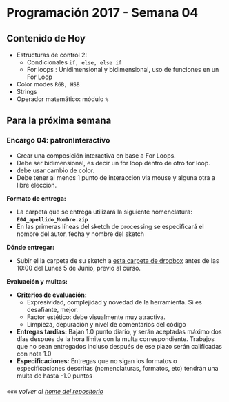 # Programación 2017 - Semana 04
## Contenido de Hoy
* Estructuras de control 2:
  * Condicionales `if, else, else if`
  * For loops : Unidimensional y bidimensional, uso de funciones en un For Loop
* Color modes `RGB, HSB`
* Strings
* Operador matemático: módulo `%`



## Para la próxima semana
### Encargo 04: patronInteractivo

* Crear una composición interactiva en base a For Loops.
* Debe ser bidimensional, es decir un for loop dentro de otro for loop.
* debe usar cambio de color.
* Debe tener al menos 1 punto de interaccion via mouse y alguna otra a libre eleccion.


**Formato de entrega:**
* La carpeta que se entrega utilizará la siguiente nomenclatura: **`E04_apellido_Nombre.zip`**
* En las primeras líneas del sketch de processing se especificará el nombre del autor, fecha y nombre del sketch

**Dónde entregar:**
  * Subir el la carpeta de su sketch a [esta carpeta de dropbox](https://www.dropbox.com/request/DzD9Hs8ScWzIFVzJfbT5) antes de las 10:00 del Lunes 5 de Junio, previo al curso.


**Evaluación y multas:**
* **Criterios de evaluación:**
  * Expresividad, complejidad y novedad de la herramienta. Si es desafiante, mejor.
  * Factor estético: debe visualmente muy atractiva.
  * Limpieza, depuración y nivel de comentarios del código
* **Entregas tardías:**
Bajan 1.0 punto diario, y serán aceptadas máximo dos días después de la hora límite con la multa correspondiente. Trabajos que no sean entregados incluso después de ese plazo serán calificadas con nota 1.0
* **Especificaciones:**
Entregas que no sigan los formatos o especificaciones descritas (nomenclaturas, formatos, etc) tendrán una multa de hasta -1.0 puntos


###### *««« volver al [home del repositorio](https://github.com/Franzel/UDD_Programacion_2017_1sem)*
